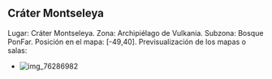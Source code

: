 ## Cráter Montseleya
Lugar: Cráter Montseleya.
Zona: Archipiélago de Vulkania.
Subzona: Bosque PonFar.
Posición en el mapa: [-49,40].
Previsualización de los mapas o salas:
- ![img_76286982](https://media.discordapp.net/attachments/1115311447145193482/1115366347166191646/76286982.jpg)